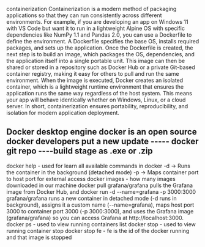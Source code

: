 containerization
Containerization is a modern method of packaging applications so that they can run consistently across different environments. For example, if you are developing an app on Windows 11 with VS Code but want it to run in a lightweight Alpine OS with specific dependencies like NumPy 1.1 and Pandas 2.0, you can use a Dockerfile to define the environment. A Dockerfile specifies the base OS, installs required packages, and sets up the application. Once the Dockerfile is created, the next step is to build an image, which packages the OS, dependencies, and the application itself into a single portable unit. This image can then be shared or stored in a repository such as Docker Hub or a private Git-based container registry, making it easy for others to pull and run the same environment. When the image is executed, Docker creates an isolated container, which is a lightweight runtime environment that ensures the application runs the same way regardless of the host system. This means your app will behave identically whether on Windows, Linux, or a cloud server. In short, containerization ensures portability, reproducibility, and isolation for modern application deployment.


Docker desktop engine 
docker is an open source   
docker developers put a new update  -----    docker git repo    ----build stage as .exe or .zip
--------------------------------
docker help  -   used for learn all available commands in docker
-d → Runs the container in the background (detached mode)
-p → Maps container port to host port for external access
docker images -  how many images downloaded in our machine
docker pull grafana/grafana pulls the Grafana image from Docker Hub, and docker run -d --name=grafana -p 3000:3000 grafana/grafana runs a new container in detached mode (-d runs in background), assigns it a custom name (--name=grafana), maps host port 3000 to container port 3000 (-p 3000:3000), and uses the Grafana image (grafana/grafana) so you can access Grafana at http://localhost:3000.
docker ps - used to view running containers list
docker stop - used to view running container stop
docker stop fe   - fe is the id of the docker running and that image is stopped